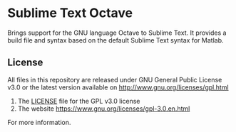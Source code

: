 # Sublime Text Octave


Brings support for the GNU language Octave to Sublime Text. It provides a build file and syntax
based on the default Sublime Text syntax for Matlab.


## License

All files in this repository are released under GNU General Public License v3.0
or the latest version available on http://www.gnu.org/licenses/gpl.html

1. The [LICENSE](LICENSE) file for the GPL v3.0 license
1. The website https://www.gnu.org/licenses/gpl-3.0.en.html

For more information.




